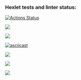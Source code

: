 ### Hexlet tests and linter status:
[![Actions Status](https://github.com/DimasLukas/python-project-lvl1/workflows/hexlet-check/badge.svg)](https://github.com/DimasLukas/python-project-lvl1/actions)

<a href="https://codeclimate.com/github/DimasLukas/python-project-lvl1/maintainability"><img src="https://api.codeclimate.com/v1/badges/4db1a2e930eabe28da92/maintainability" /></a>

<a href="https://codeclimate.com/github/DimasLukas/python-project-lvl1/test_coverage"><img src="https://api.codeclimate.com/v1/badges/4db1a2e930eabe28da92/test_coverage" /></a>

[![asciicast](https://asciinema.org/a/0u9o3zQKRJLIa2KwmXhrMbw8s.svg)](https://asciinema.org/a/0u9o3zQKRJLIa2KwmXhrMbw8s)

<a href="https://asciinema.org/a/7InDBQJGc87CMeT59Uszw4xHT" target="_blank"><img src="https://asciinema.org/a/7InDBQJGc87CMeT59Uszw4xHT.svg" /></a>

<a href="https://asciinema.org/a/5TRilxOKRPGVP8u06vHloYSSr" target="_blank"><img src="https://asciinema.org/a/5TRilxOKRPGVP8u06vHloYSSr.svg" /></a>

<a href="https://asciinema.org/a/eZEFSmmooXWGBIngNwgzimVQn" target="_blank"><img src="https://asciinema.org/a/eZEFSmmooXWGBIngNwgzimVQn.svg" /></a>

